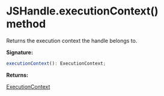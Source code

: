 # JSHandle.executionContext() method

Returns the execution context the handle belongs to.

**Signature:**

```typescript
executionContext(): ExecutionContext;
```

**Returns:**

[ExecutionContext](./puppeteer.executioncontext.md)
